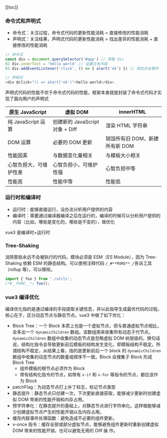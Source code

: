 [[toc]]

### 命令式和声明式

- 命令式：关注过程，命令式代码的更新性能消耗 = 直接修改的性能消耗
- 声明式：关注结果，声明式代码的更新性能消耗 = 找出差异的性能消耗 + 直接修改的性能消耗

```javascript
// 命令式
const div = document.querySelector('#app') // 获取 div
02 div.innerText = 'hello world' // 设置文本内容
03 div.addEventListener('click', () => { alert('ok') }) // 绑定点击事件

// 声明式
<div @click="() => alert('ok')">hello world</div>
```

声明式代码的性能不优于命令式代码的性能，框架本身就是封装了命令式代码才实现了面向用户的声明式

| 原生 JavaScript        | 虚拟 DOM                        | innerHTML                      |
| ---------------------- | ------------------------------- | ------------------------------ |
| 纯 JavaScript 运算     | 创建新的 JavaScript 对象 + Diff | 渲染 HTML 字符串               |
| DOM 运算               | 必要的 DOM 更新                 | 销毁所有旧 DOM，新建所有新 DOM |
| 性能因素               | 与数据变化量相关                | 与模板大小相关                 |
| 心智负担大，可维护性差 | 心智负担小，可维护性强          | 心智负担中等                   |
| 性能高                 | 性能中等                        | 性能低                         |

### 运行时和编译时

- 运行时：能够直接运行，没办法分析用户提供的内容
- 编译时：需要通过编译器编译之后在运行的，编译的时候可以分析用户提供的内容（比如，哪些是变化的，哪些是不变的），做优化

vue3 是编译时+运行时

### Tree-Shaking

消除那些永远不会被执行的代码，模块必须是 ESM（ES Module），因为 Tree-Shaking 依赖 ESM 的静态结构。可以使用注释代码 `/_#**PURE**_/`告诉工具（rollup 等），可以移除。

```javascript
import { foo } from './utils';
/*#__PURE__*/ foo();
```

### vue3 编译优化

编译优化指的是通过编译的手段提取关键信息，并以此指导生成最优代码的过程。核心在于，区分动态节点与静态节点。vue3 中做了如下优化：

- Block Tree：一个 Block 本质上也是一个虚拟节点，但与普通虚拟节点相比，会多出一个 `dynamicChildren` 数组。该数组用来收集所有动态子代节点。`dynamicChildren` 数组中收集的动态节点是忽略虚拟 DOM 树层级的。换句话说，结构化指令会导致更新前后模板的结构发生变化，即模板结构不稳定。所谓结构不稳定，从结果上看，指的是更新前后一个 block 的 `dynamicChildren` 数组中收集的动态节点的数量或顺序不一致。Block 会搜集子 Block 形成 Block Tree
  - 组件模板的根节点必须作为 Block
  - 带有结构化指令的节点，如带有 `v-if` 和 `v-for` 等指令的节点，都应该作为 Block
- patchFlag：为动态节点打上补丁标志，标记节点类型
- 静态提升：静态节点只创建一次，下次更新直接获取，能够减少更新时创建虚拟 DOM 带来的性能开销和内存占用。
- 预字符串化：在静态提升的基础上，对静态节点进行字符串化。这样做能够减少创建虚拟节点产生的性能开销以及内存占用。
- 缓存内联事件处理函数：避免造成不必要的组件更新。
- v-once 指令：缓存全部或部分虚拟节点，能够避免组件更新时重新创建虚拟 DOM 带来的性能开销，也可以避免无用的 Diff 操
  作。
